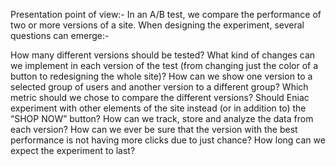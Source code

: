 Presentation point of view:-
In an A/B test, we compare the performance of two or more versions of a site. When designing the experiment, several questions can emerge:-

How many different versions should be tested?
What kind of changes can we implement in each version of the test (from changing just the color of a button to redesigning the whole site)?
How can we show one version to a selected group of users and another version to a different group?
Which metric should we chose to compare the different versions?
Should Eniac experiment with other elements of the site instead (or in addition to) the “SHOP NOW” button?
How can we track, store and analyze the data from each version?
How can we ever be sure that the version with the best performance is not having more clicks due to just chance?
How long can we expect the experiment to last?

